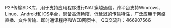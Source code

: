 P2P传输SDK库，用于支持应用程序进行NAT穿越通信，跨平台支持Windows、Linux、Android和IOS平台，具备高流畅度、低延迟的传输特性，广泛应用于网络直播、文件传输、即时通讯程序和WEB网页中。
QQ交流群：466907566
